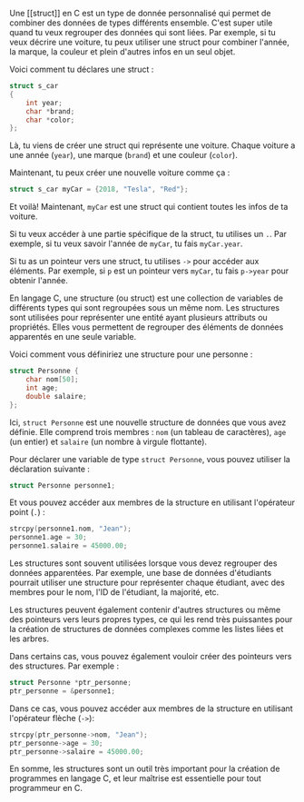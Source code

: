 
Une [[struct]] en C est un type de donnée personnalisé qui permet de combiner des données de types différents ensemble. C'est super utile quand tu veux regrouper des données qui sont liées. Par exemple, si tu veux décrire une voiture, tu peux utiliser une struct pour combiner l'année, la marque, la couleur et plein d'autres infos en un seul objet. 

Voici comment tu déclares une struct :

```c
struct s_car
{
	int year;
	char *brand;
	char *color;
};
```

Là, tu viens de créer une struct qui représente une voiture. Chaque voiture a une année (`year`), une marque (`brand`) et une couleur (`color`).

Maintenant, tu peux créer une nouvelle voiture comme ça :

```c
struct s_car myCar = {2018, "Tesla", "Red"};
```

Et voilà! Maintenant, `myCar` est une struct qui contient toutes les infos de ta voiture. 

Si tu veux accéder à une partie spécifique de la struct, tu utilises un `.`. Par exemple, si tu veux savoir l'année de `myCar`, tu fais `myCar.year`.

Si tu as un pointeur vers une struct, tu utilises `->` pour accéder aux éléments. Par exemple, si `p` est un pointeur vers `myCar`, tu fais `p->year` pour obtenir l'année. 


En langage C, une structure (ou struct) est une collection de variables de différents types qui sont regroupées sous un même nom. Les structures sont utilisées pour représenter une entité ayant plusieurs attributs ou propriétés. Elles vous permettent de regrouper des éléments de données apparentés en une seule variable.

Voici comment vous définiriez une structure pour une personne :

```c
struct Personne {
    char nom[50];
    int age;
    double salaire;
};
```

Ici, `struct Personne` est une nouvelle structure de données que vous avez définie. Elle comprend trois membres : `nom` (un tableau de caractères), `age` (un entier) et `salaire` (un nombre à virgule flottante).

Pour déclarer une variable de type `struct Personne`, vous pouvez utiliser la déclaration suivante :

```c
struct Personne personne1;
```

Et vous pouvez accéder aux membres de la structure en utilisant l'opérateur point (`.`) :

```c
strcpy(personne1.nom, "Jean");
personne1.age = 30;
personne1.salaire = 45000.00;
```

Les structures sont souvent utilisées lorsque vous devez regrouper des données apparentées. Par exemple, une base de données d'étudiants pourrait utiliser une structure pour représenter chaque étudiant, avec des membres pour le nom, l'ID de l'étudiant, la majorité, etc.

Les structures peuvent également contenir d'autres structures ou même des pointeurs vers leurs propres types, ce qui les rend très puissantes pour la création de structures de données complexes comme les listes liées et les arbres.

Dans certains cas, vous pouvez également vouloir créer des pointeurs vers des structures. Par exemple :

```c
struct Personne *ptr_personne;
ptr_personne = &personne1;
```

Dans ce cas, vous pouvez accéder aux membres de la structure en utilisant l'opérateur flèche (`->`):

```c
strcpy(ptr_personne->nom, "Jean");
ptr_personne->age = 30;
ptr_personne->salaire = 45000.00;
```

En somme, les structures sont un outil très important pour la création de programmes en langage C, et leur maîtrise est essentielle pour tout programmeur en C.